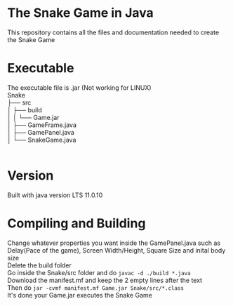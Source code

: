 # The Snake Game in Java
This repository contains all the files and documentation needed to create the Snake Game<br>
# Executable
The executable file is .jar (Not working for LINUX)<br>
Snake<br>
├── src<br>
│   ├── build<br>
│   │   └── Game.jar<br>
│   ├── GameFrame.java<br>
│   ├── GamePanel.java<br>
│   └── SnakeGame.java<br>
<br>
# Version
Built with java version LTS 11.0.10<br>

# Compiling and Building
Change whatever properties you want inside the GamePanel.java such as Delay(Pace of the game), Screen Width/Height, Square Size and inital body size<br>
Delete the build folder<br>
Go inside the Snake/src folder and do `javac -d ./build *.java`<br>
Download the manifest.mf and keep the 2 empty lines after the text<br>
Then do `jar -cvmf manifest.mf Game.jar Snake/src/*.class`<br>
It's done your Game.jar executes the Snake Game<br>
